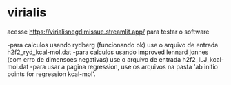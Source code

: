 # virialis

acesse https://virialisnegdimissue.streamlit.app/ para testar o software

-para calculos usando rydberg (funcionando ok) use o arquivo de entrada h2f2_ryd_kcal-mol.dat
-para calculos usando improved lennard jonnes (com erro de dimensoes negativas) use o arquivo de entrada h2f2_ILJ_kcal-mol.dat
-para usar a pagina regression, use os arquivos na pasta 'ab initio points for regression kcal-mol'.
